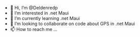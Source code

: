 - 👋 Hi, I’m @Deldenredp
- 👀 I’m interested in .net Maui
- 🌱 I’m currently learning .net Maui
- 💞️ I’m looking to collaborate on code about GPS in .net Maui
- 📫 How to reach me ...

<!---
Deldenredp/Deldenredp is a ✨ special ✨ repository because its `README.md` (this file) appears on your GitHub profile.
You can click the Preview link to take a look at your changes.
--->
